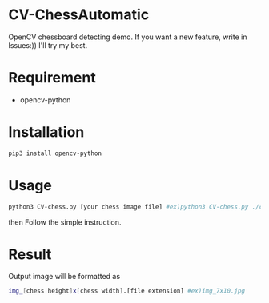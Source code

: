 # CV-ChessAutomatic
OpenCV chessboard detecting demo. If you want a new feature, write in Issues:)) I'll try my best.

# Requirement
* opencv-python

# Installation
```bash
pip3 install opencv-python
```

# Usage
```bash
python3 CV-chess.py [your chess image file] #ex)python3 CV-chess.py ./chess.jpg
```
then Follow the simple instruction.

# Result
Output image will be formatted as
```bash
img_[chess height]x[chess width].[file extension] #ex)img_7x10.jpg
```
